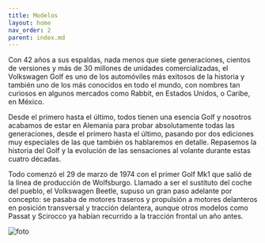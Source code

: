 ```yaml
---
title: Modelos
layout: home 
nav_order: 2
parent: index.md
---
```



Con 42 años a sus espaldas, nada menos que siete generaciones, cientos de versiones y más de 30 millones de unidades comercializadas, el Volkswagen Golf es uno de los automóviles más exitosos de la historia y también uno de los más conocidos en todo el mundo, con nombres tan curiosos en algunos mercados como Rabbit, en Estados Unidos, o Caribe, en México.

Desde el primero hasta el último, todos tienen una esencia Golf y nosotros acabamos de estar en Alemania para probar absolutamente todas las generaciones, desde el primero hasta el último, pasando por dos ediciones muy especiales de las que también os hablaremos en detalle. Repasemos la historia del Golf y la evolución de las sensaciones al volante durante estas cuatro décadas.

Todo comenzó el 29 de marzo de 1974 con el primer Golf Mk1 que salió de la línea de producción de Wolfsburgo. Llamado a ser el sustituto del coche del pueblo, el Volkswagen Beetle, supuso un gran paso adelante por concepto: se pasaba de motores traseros y propulsión a motores delanteros en posición transversal y tracción delantera, aunque otros modelos como Passat y Scirocco ya habían recurrido a la tracción frontal un año antes.


![foto](https://img.remediosdigitales.com/28e830/vw-golf-7gen-motorpasion-8/1366_2000.jpg)
